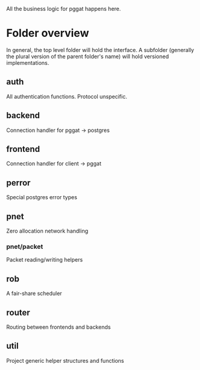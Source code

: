 All the business logic for pggat happens here.

# Folder overview
In general, the top level folder will hold the interface. A subfolder (generally the plural version of the parent folder's name) will hold versioned implementations.

## auth
All authentication functions. Protocol unspecific.

## backend
Connection handler for pggat -> postgres

## frontend
Connection handler for client -> pggat

## perror
Special postgres error types

## pnet
Zero allocation network handling

### pnet/packet
Packet reading/writing helpers

## rob
A fair-share scheduler

## router
Routing between frontends and backends

## util
Project generic helper structures and functions

